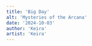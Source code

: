 ```yaml
---
title: 'Big Day'
alt: 'Mysteries of the Arcana'
date: '2024-10-03'
author: 'Keira'
artist: 'Keira'
---
```

